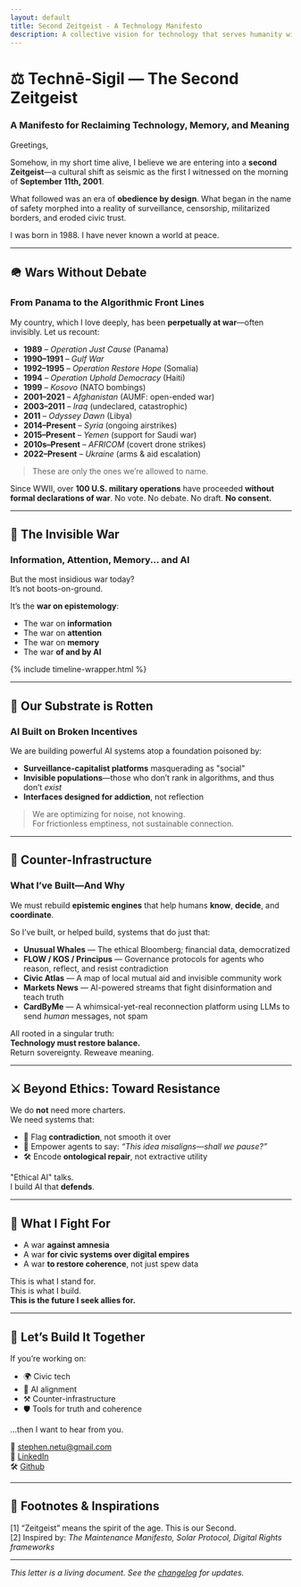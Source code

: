 ```yaml
---
layout: default
title: Second Zeitgeist - A Technology Manifesto
description: A collective vision for technology that serves humanity with integrity and purpose
---
```


# ⚖️ Technē-Sigil — The Second Zeitgeist
### A Manifesto for Reclaiming Technology, Memory, and Meaning

Greetings,

Somehow, in my short time alive, I believe we are entering into a **second Zeitgeist**—a cultural shift as seismic as the first I witnessed on the morning of **September 11th, 2001**.

What followed was an era of **obedience by design**. What began in the name of safety morphed into a reality of surveillance, censorship, militarized borders, and eroded civic trust.

I was born in 1988. I have never known a world at peace.

---

## 🪖 Wars Without Debate  
### From Panama to the Algorithmic Front Lines

My country, which I love deeply, has been **perpetually at war**—often invisibly. Let us recount:

- **1989** – *Operation Just Cause* (Panama)  
- **1990–1991** – *Gulf War*  
- **1992–1995** – *Operation Restore Hope* (Somalia)  
- **1994** – *Operation Uphold Democracy* (Haiti)  
- **1999** – *Kosovo* (NATO bombings)  
- **2001–2021** – *Afghanistan* (AUMF: open-ended war)  
- **2003–2011** – *Iraq* (undeclared, catastrophic)  
- **2011** – *Odyssey Dawn* (Libya)  
- **2014–Present** – *Syria* (ongoing airstrikes)  
- **2015–Present** – *Yemen* (support for Saudi war)  
- **2010s–Present** – *AFRICOM* (covert drone strikes)  
- **2022–Present** – *Ukraine* (arms & aid escalation)

> These are only the ones we’re allowed to name.

Since WWII, over **100 U.S. military operations** have proceeded **without formal declarations of war**. No vote. No debate. No draft. **No consent.**

---

## 🧠 The Invisible War  
### Information, Attention, Memory... and AI

But the most insidious war today?  
It’s not boots-on-ground.

It’s the **war on epistemology**:  
- The war on **information**  
- The war on **attention**  
- The war on **memory**  
- The war **of and by AI**

{% include timeline-wrapper.html %}

---

## 🧱 Our Substrate is Rotten  
### AI Built on Broken Incentives

We are building powerful AI systems atop a foundation poisoned by:

- **Surveillance-capitalist platforms** masquerading as "social"  
- **Invisible populations**—those who don’t rank in algorithms, and thus don’t *exist*  
- **Interfaces designed for addiction**, not reflection

> We are optimizing for noise, not knowing.  
> For frictionless emptiness, not sustainable connection.

---

## 🔧 Counter-Infrastructure  
### What I’ve Built—And Why

We must rebuild **epistemic engines** that help humans **know**, **decide**, and **coordinate**.

So I’ve built, or helped build, systems that do just that:

- **Unusual Whales** — The ethical Bloomberg; financial data, democratized  
- **FLOW / KOS / Principus** — Governance protocols for agents who reason, reflect, and resist contradiction  
- **Civic Atlas** — A map of local mutual aid and invisible community work  
- **Markets News** — AI-powered streams that fight disinformation and teach truth  
- **CardByMe** — A whimsical-yet-real reconnection platform using LLMs to send *human* messages, not spam

All rooted in a singular truth:  
**Technology must restore balance.**  
Return sovereignty. Reweave meaning.

---

## ⚔️ Beyond Ethics: Toward Resistance

We do **not** need more charters.  
We need systems that:

- 🧭 Flag **contradiction**, not smooth it over  
- 🤖 Empower agents to say: *“This idea misaligns—shall we pause?”*  
- 🛠 Encode **ontological repair**, not extractive utility

"Ethical AI" talks.  
I build AI that **defends**.

---

## 🎯 What I Fight For

- A war **against amnesia**  
- A war **for civic systems over digital empires**  
- A war **to restore coherence**, not just spew data

This is what I stand for.  
This is what I build.  
**This is the future I seek allies for.**

---

## 🤝 Let’s Build It Together

If you’re working on:
- 🌍 Civic tech
- 🧠 AI alignment
- ⚒ Counter-infrastructure
- 🛡 Tools for truth and coherence

…then I want to hear from you.

📩 [stephen.netu@gmail.com](mailto:stephen.netu@gmail.com)  
🔗 [LinkedIn](https://www.linkedin.com/in/stephen-wooten-ii/)  
🛠️ [Github](https://github.com/stephen-netu/)  

---

## 📖 Footnotes & Inspirations

[1] “Zeitgeist” means the spirit of the age. This is our Second.  
[2] Inspired by: *The Maintenance Manifesto, Solar Protocol, Digital Rights frameworks*

---

*This letter is a living document. See the [changelog](/changelog) for updates.*  
